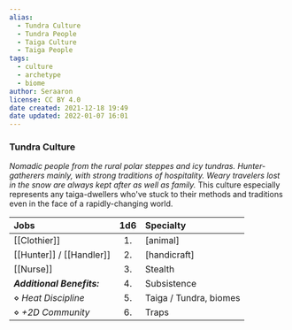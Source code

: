 ```yaml
---
alias:
  - Tundra Culture
  - Tundra People
  - Taiga Culture
  - Taiga People
tags:
  - culture
  - archetype
  - biome
author: Seraaron
license: CC BY 4.0
date created: 2021-12-18 19:49
date updated: 2022-01-07 16:01
---
```


### Tundra Culture

_Nomadic people from the rural polar steppes and icy tundras. Hunter-gatherers mainly, with strong traditions of hospitality. Weary travelers lost in the snow are always kept after as well as family._ This culture especially represents any taiga-dwellers who've stuck to their methods and traditions even in the face of a rapidly-changing world.

| Jobs             | 1d6 | Specialty              |
| :------------------------- | :-: | :--------------------- |
| [[Clothier]]               |  1. | [animal]               |
| [[Hunter]] / [[Handler]]   |  2. | [handicraft]           |
| [[Nurse]]                  |  3. | Stealth                |
| _**Additional Benefits:**_ |  4. | Subsistence            |
| ⋄ _Heat Discipline_        |  5. | Taiga / Tundra, biomes |
| ⋄ _+2D Community_           |  6. | Traps                  |
